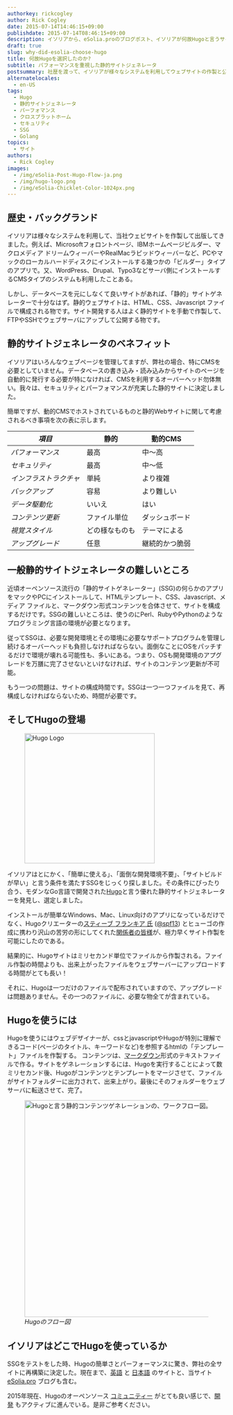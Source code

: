 ```yaml
---
authorkey: rickcogley
author: Rick Cogley
date: 2015-07-14T14:46:15+09:00
publishdate: 2015-07-14T08:46:15+09:00
description: イソリアから、eSolia.proのブログポスト、イソリアが何故Hugoと言うサイトジェネレーターを選択したのか。
draft: true
slug: why-did-esolia-choose-hugo
title: 何故Hugoを選択したのか?
subtitle: パフォーマンスを重視した静的サイトジェネレータ
postsummary: 社歴を渡って、イソリアが様々なシステムを利用してウェブサイトの作製と公開を使ってきたが、最近に全サイト再構築プロジェクトを静的サイトゲネレーターHugoで、行うことに決定した。ヒューゴは使いやすく、早いでけでなく、Mac、Windows、Linuxに簡単にインストールと管理が可能。
alternatelocales:
  - en-US
tags:
  - Hugo
  - 静的サイトジェネレータ
  - パーフォマンス
  - クロスプラットホーム
  - セキュリティ
  - SSG
  - Golang
topics:
  - サイト
authors:
  - Rick Cogley
images:
  - /img/eSolia-Post-Hugo-Flow-ja.png
  - /img/hugo-logo.png
  - /img/eSolia-Chicklet-Color-1024px.png  
---
```


## 歴史・バックグランド

イソリアは様々なシステムを利用して、当社ウェビサイトを作製して出版してきました。例えば、Microsoftフォロントページ、IBMホームページビルダー、マクロメディア ドリームウィーバーやRealMacラピッドウィーバーなど、PCやマックのローカルハードディスクにインストールする幾つかの「ビルダー」タイプのアプリで。又、WordPress、Drupal、Typo3などサーバ側にインストールするCMSタイプのシステムも利用したことある。

しかし、データベースを元にしなくて良いサイトがあれば、「静的」サイトゲネレーターで十分なはず。静的ウェブサイトは、HTML、CSS、Javascript ファイルで構成される物です。サイト開発する人はよく静的サイトを手動で作製して、FTPやSSHでウェブサーバにアップして公開する物です。

## 静的サイトジェネレータのベネフィット

イソリアはいろんなウェブページを管理してますが、弊社の場合、特にCMSを必要としていません。データベースの書き込み・読み込みからサイトのページを自動的に発行する必要が特になければ、CMSを利用するオーバーヘッド勿体無い。我々は、セキュリティとパーフォマンスが充実した静的サイトに決定しました。

簡単ですが、動的CMSでホストされているものと静的Webサイトに関して考慮されるべき事項を次の表に示します。

_項目_  |静的    | 動的CMS
----------|----------|------
_パフォーマンス_    |最高       |中〜高
_セキュリティ_       |最高    |中〜低
_インフラストラクチャ_       |単純    |より複雑
_バックアップ_     |容易     |より難しい
_データ駆動化_  |いいえ     |はい
_コンテンツ更新_  |ファイル単位    |ダッシュボード
_視覚スタイル_   | どの様なものも   |テーマによる
_アップグレード_    |任意   |継続的かつ脆弱

## 一般静的サイトジェネレータの難しいところ

近頃オーペンソース流行の「静的サイトゲネレーター」(SSG)の何らかのアプリをマックやPCにインストールして、HTMLテンプレート、CSS、Javascript、メディア ファイルと、マークダウン形式コンテンツを合体させて、サイトを構成するだけです。SSGの難しいところは、使うのにPerl、RubyやPythonのようなプログラミング言語の環境が必要となります。

従ってSSGは、必要な開発環境とその環境に必要なサポートプログラムを管理し続けるオーバーヘッドも負担しなければならない。面倒なことにOSをパッチするだけで環境が壊れる可能性も、多いにある。つまり、OSも開発環境のアプグレードを万膳に完了させないといけなければ、サイトのコンテンツ更新が不可能。

もう一つの問題は、サイトの構成時間です。SSGは一つ一つファイルを見て、再構成しなければならないため、時間が必要です。

## そしてHugoの登場

<figure class="image-container">
<img class="materialboxed right responsive-img" width="300" data-caption="Hugo Logo" alt="Hugo Logo" src="/img/hugo-logo.png" >
</figure>

イソリアはとにかく、「簡単に使える」、「面倒な開発環境不要」、「サイトビルドが早い」と言う条件を満たすSSGをじっくり探しました。その条件にぴったり合う、モダンなGo言語で開発された[Hugo](http://gohugo.io)と言う優れた静的サイトジェネレーターを発見し、選定しました。

インストールが簡単なWindows、Mac、Linux向けのアプリになっているだけでなく、Hugoクリエーターの[スティーブ フランキア 氏](http://spf13.com) ([@spf13](https://github.com/spf13)) とヒューゴの作成に携わり沢山の苦労の形にしてくれた[関係者の皆様](https://github.com/spf13/hugo/graphs/contributors)が、極力早くサイト作製を可能にしたのである。

結果的に、Hugoサイトはミリセカンド単位でファイルから作製される。ファイル作製の時間よりも、出来上がったファイルをウェブサーバーにアップロードする時間がとても長い！

それに、Hugoは一つだけのファイルで配布されていますので、アップグレードは問題ありません。その一つのファイルに、必要な物全てが含まれている。

## Hugoを使うには

Hugoを使うにはウェブデザイナーが、cssとjavascriptやHugoが特別に理解できるコード(ページのタイトル、キーワードなど)を参照するhtmlの「テンプレート」ファイルを作製する。
コンテンツは、[マークダウン](http://daringfireball.net/projects/markdown/)形式のテキストファイルで作る。サイトをゲネレーションするには、Hugoを実行することによって数ミリセカンド後、Hugoがコンテンツとテンプレートをマージさせて、ファイルがサイトフォルダーに出力されて、出来上がり。最後にそのフォルダーをウェブサーバに転送させて、完了。

<figure class="image-container">
<img class="materialboxed responsive-img" width="500" data-caption="Hugoフロー図" alt="Hugoと言う静的コンテンツゲネレーションの、ワークフロー図。" src="/img/eSolia-Post-Hugo-Flow-ja.png" >
<figcaption><em>Hugoのフロー図</em></figcaption>
</figure>

## イソリアはどこでHugoを使っているか

SSGをテストをした時、Hugoの簡単さとパーフォーマンスに驚き、弊社の全サイトに再構築に決定した。現在まで、[英語](http://esolia.com) と [日本語](http://esolia.co.jp) のサイトと、当サイト[eSolia.pro](http://esolia.pro) ブログも含む。

2015年現在、Hugoのオーペンソース [コミュニティー](http://discuss.gohugo.io/latest) がとても良い感じで、[開発](https://github.com/spf13/hugo) もアクティブに進んでいる。是非ご参考ください。
